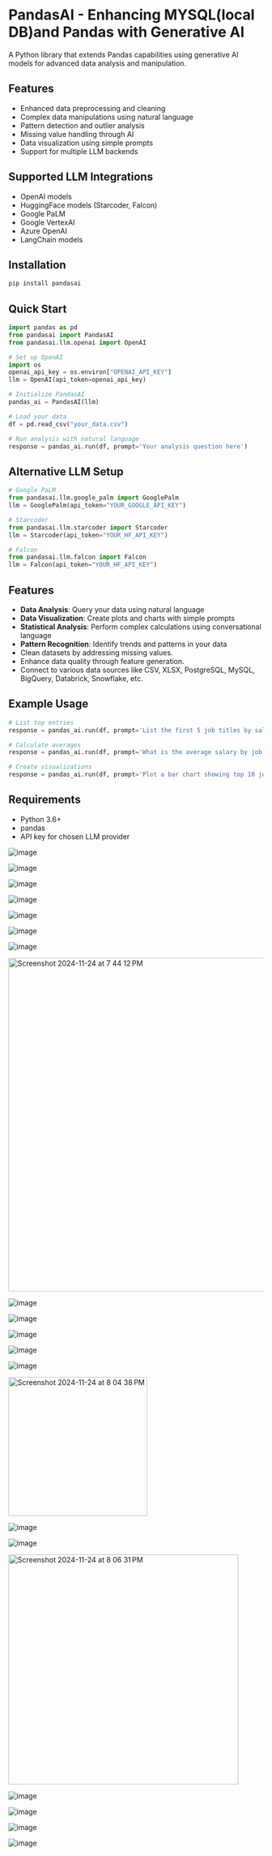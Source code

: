 # PandasAI - Enhancing MYSQL(local DB)and  Pandas with Generative AI

A Python library that extends Pandas capabilities using generative AI models for advanced data analysis and manipulation.

## Features

- Enhanced data preprocessing and cleaning
- Complex data manipulations using natural language
- Pattern detection and outlier analysis
- Missing value handling through AI
- Data visualization using simple prompts
- Support for multiple LLM backends

## Supported LLM Integrations

- OpenAI models
- HuggingFace models (Starcoder, Falcon)
- Google PaLM
- Google VertexAI
- Azure OpenAI
- LangChain models

## Installation

```bash
pip install pandasai
```

## Quick Start

```python
import pandas as pd
from pandasai import PandasAI
from pandasai.llm.openai import OpenAI

# Set up OpenAI
import os
openai_api_key = os.environ["OPENAI_API_KEY"]
llm = OpenAI(api_token=openai_api_key)

# Initialize PandasAI
pandas_ai = PandasAI(llm)

# Load your data
df = pd.read_csv("your_data.csv")

# Run analysis with natural language
response = pandas_ai.run(df, prompt='Your analysis question here')
```

## Alternative LLM Setup

```python
# Google PaLM
from pandasai.llm.google_palm import GooglePalm
llm = GooglePalm(api_token="YOUR_GOOGLE_API_KEY")

# Starcoder
from pandasai.llm.starcoder import Starcoder
llm = Starcoder(api_token="YOUR_HF_API_KEY")

# Falcon
from pandasai.llm.falcon import Falcon
llm = Falcon(api_token="YOUR_HF_API_KEY")
```

## Features

- **Data Analysis**: Query your data using natural language
- **Data Visualization**: Create plots and charts with simple prompts
- **Statistical Analysis**: Perform complex calculations using conversational language
- **Pattern Recognition**: Identify trends and patterns in your data
- Clean datasets by addressing missing values.
- Enhance data quality through feature generation.
- Connect to various data sources like CSV, XLSX, PostgreSQL, MySQL, BigQuery, Databrick, Snowflake, etc.

## Example Usage

```python
# List top entries
response = pandas_ai.run(df, prompt='List the first 5 job titles by salary')

# Calculate averages
response = pandas_ai.run(df, prompt='What is the average salary by job titles?')

# Create visualizations
response = pandas_ai.run(df, prompt='Plot a bar chart showing top 10 job titles')
```

## Requirements

- Python 3.6+
- pandas
- API key for chosen LLM provider

![image](https://github.com/user-attachments/assets/0c19ca89-d915-465c-9993-aa5ba7879526)

![image](https://github.com/user-attachments/assets/c4182d9d-b0a3-4503-a039-d99ce98c018a)

![image](https://github.com/user-attachments/assets/6ae69fea-1876-48d8-9270-8c877b13de34)



![image](https://github.com/user-attachments/assets/2ca15354-d5b9-49ca-ad06-62b9611acd01)

![image](https://github.com/user-attachments/assets/fe1b7370-4e46-4a4e-9f9a-7c47e3699349)

![image](https://github.com/user-attachments/assets/c6fe9135-be82-4a1c-8ac5-2632f477f0e0)

![image](https://github.com/user-attachments/assets/2510d27b-7dc0-447b-943a-52f957c75b12)


<img width="658" alt="Screenshot 2024-11-24 at 7 44 12 PM" src="https://github.com/user-attachments/assets/55b5270a-a86f-4500-a94d-5d2e49be887a">

![image](https://github.com/user-attachments/assets/a779e8a5-abdc-4b95-b123-da13a162e7c9)

![image](https://github.com/user-attachments/assets/92388f8c-5d31-41bf-8244-7bde9f1a199b)

![image](https://github.com/user-attachments/assets/26c98954-6a43-4577-a6d1-c26aec64bb37)

![image](https://github.com/user-attachments/assets/a8dc699e-8c4c-4241-9d5c-9493185a06ed)

![image](https://github.com/user-attachments/assets/fe50814b-7abf-4679-af10-a2f42d309ae3)

<img width="274" alt="Screenshot 2024-11-24 at 8 04 38 PM" src="https://github.com/user-attachments/assets/9cd5c924-b210-4587-9821-f6b2b4ecbfd5">


![image](https://github.com/user-attachments/assets/15969eb3-54f4-4e82-b358-ddf6aeaf0eb6)

![image](https://github.com/user-attachments/assets/9920f4d9-29cc-49b1-a49d-0b6a2204cfc4)

<img width="454" alt="Screenshot 2024-11-24 at 8 06 31 PM" src="https://github.com/user-attachments/assets/c54f15c3-47fb-4784-9898-9455690548d9">

![image](https://github.com/user-attachments/assets/c57f0d28-2538-478b-a69d-4a367fd06604)

![image](https://github.com/user-attachments/assets/d59e06f3-06a4-4d9d-a974-551cd6192a56)


![image](https://github.com/user-attachments/assets/15dee406-5d84-4074-b5b4-7578ad22b0c5)


![image](https://github.com/user-attachments/assets/7544f00c-bc4e-4f8f-b40f-8ee9f3c889ae)



